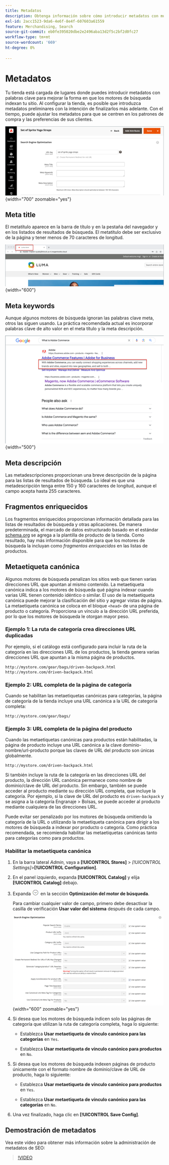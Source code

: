 ```yaml
---
title: Metadatos
description: Obtenga información sobre cómo introducir metadatos con muchas palabras clave para mejorar la forma en que los motores de búsqueda indexan el sitio de Commerce.
exl-id: 2acc1523-9da6-4e6f-8e4f-607603a61559
feature: Merchandising, Search
source-git-commit: eb0fe395020dbe2e2496aba13d2f5c2bf2d0fc27
workflow-type: tm+mt
source-wordcount: '669'
ht-degree: 0%

---
```


# Metadatos

Tu tienda está cargada de lugares donde puedes introducir metadatos con palabras clave para mejorar la forma en que los motores de búsqueda indexan tu sitio. Al configurar la tienda, es posible que introduzca metadatos preliminares con la intención de finalizarlos más adelante. Con el tiempo, puede ajustar los metadatos para que se centren en los patrones de compra y las preferencias de sus clientes.

![Configuración del producto - Optimización del motor de búsqueda](./assets/product-basic-settings-search-engine-optimization-yoga-strap.png){width="700" zoomable="yes"}

## Meta title

El metatítulo aparece en la barra de título y en la pestaña del navegador y en los listados de resultados de búsqueda. El metatítulo debe ser exclusivo de la página y tener menos de 70 caracteres de longitud.

![Ejemplo de tienda - meta title](./assets/storefront-home-page-meta-title.png){width="600"}

## Meta keywords

Aunque algunos motores de búsqueda ignoran las palabras clave meta, otros las siguen usando. La práctica recomendada actual es incorporar palabras clave de alto valor en el meta título y la meta descripción.

![Búsqueda en explorador web: palabras clave meta](./assets/storefront-meta-description.png){width="500"}

## Meta descripción

Las metadescripciones proporcionan una breve descripción de la página para las listas de resultados de búsqueda. Lo ideal es que una metadescripción tenga entre 150 y 160 caracteres de longitud, aunque el campo acepta hasta 255 caracteres.

## Fragmentos enriquecidos

Los fragmentos enriquecidos proporcionan información detallada para las listas de resultados de búsqueda y otras aplicaciones. De manera predeterminada, el marcado de datos estructurado basado en el estándar [schema.org][1] se agrega a la plantilla de producto de la tienda. Como resultado, hay más información disponible para que los motores de búsqueda la incluyan como _fragmentos enriquecidos_ en las listas de productos.

## Metaetiqueta canónica

Algunos motores de búsqueda penalizan los sitios web que tienen varias direcciones URL que apuntan al mismo contenido. La metaetiqueta canónica indica a los motores de búsqueda qué página indexar cuando varias URL tienen contenido idéntico o similar. El uso de la metaetiqueta canónica puede mejorar la clasificación del sitio y agregar vistas de página. La metaetiqueta canónica se coloca en el bloque `<head>` de una página de producto o categoría. Proporciona un vínculo a la dirección URL preferida, por lo que los motores de búsqueda le otorgan mayor peso.

### Ejemplo 1: La ruta de categoría crea direcciones URL duplicadas

Por ejemplo, si el catálogo está configurado para incluir la ruta de la categoría en las direcciones URL de los productos, la tienda genera varias direcciones URL que apuntan a la misma página de productos.

    http://mystore.com/gear/bags/driven-backpack.html
    http://mystore.com/driven-backpack.html

### Ejemplo 2: URL completa de la página de categoría

Cuando se habilitan las metaetiquetas canónicas para categorías, la página de categoría de la tienda incluye una URL canónica a la URL de categoría completa:

    http://mystore.com/gear/bags/

### Ejemplo 3: URL completa de la página del producto

Cuando las metaetiquetas canónicas para productos están habilitadas, la página de producto incluye una URL canónica a la clave dominio-nombre/url-producto porque las claves de URL del producto son únicas globalmente.

    http://mystore.com/driven-backpack.html

Si también incluye la ruta de la categoría en las direcciones URL del producto, la dirección URL canónica permanece como nombre de dominio/clave de URL del producto. Sin embargo, también se puede acceder al producto mediante su dirección URL completa, que incluye la categoría. Por ejemplo, si la clave de URL del producto es `driven-backpack` y se asigna a la categoría Engranaje > Bolsas, se puede acceder al producto mediante cualquiera de las direcciones URL.

Puede evitar ser penalizado por los motores de búsqueda omitiendo la categoría de la URL o utilizando la metaetiqueta canónica para dirigir a los motores de búsqueda a indexar por producto o categoría. Como práctica recomendada, se recomienda habilitar las metaetiquetas canónicas tanto para categorías como para productos.

### Habilitar la metaetiqueta canónica

1. En la barra lateral _Admin_, vaya a **[!UICONTROL Stores]** > _[!UICONTROL Settings]_>**[!UICONTROL Configuration]**.

1. En el panel izquierdo, expanda **[!UICONTROL Catalog]** y elija **[!UICONTROL Catalog]** debajo.

1. Expanda ![Selector de expansión](../assets/icon-display-expand.png) en la sección **Optimización del motor de búsqueda**.

   Para cambiar cualquier valor de campo, primero debe desactivar la casilla de verificación **Usar valor del sistema** después de cada campo.

   ![Configuración del catálogo: optimización del motor de búsqueda](../configuration-reference/catalog/assets/catalog-search-engine-optimization.png){width="600" zoomable="yes"}

1. Si desea que los motores de búsqueda indicen solo las páginas de categoría que utilizan la ruta de categoría completa, haga lo siguiente:

   - Establezca **Usar metaetiqueta de vínculo canónico para las categorías** en `Yes`.

   - Establezca **Usar metaetiqueta de vínculo canónico para productos** en `No`.

1. Si desea que los motores de búsqueda indexen páginas de producto únicamente con el formato nombre de dominio/clave de URL de producto, haga lo siguiente:

   - Establezca **Usar metaetiqueta de vínculo canónico para productos** en `Yes`.

   - Establezca **Usar metaetiqueta de vínculo canónico para las categorías** en `No`.

1. Una vez finalizado, haga clic en **[!UICONTROL Save Config]**.

## Demostración de metadatos

Vea este vídeo para obtener más información sobre la administración de metadatos de SEO:

>[!VIDEO](https://video.tv.adobe.com/v/343750?quality=12)

[1]: https://schema.org/
